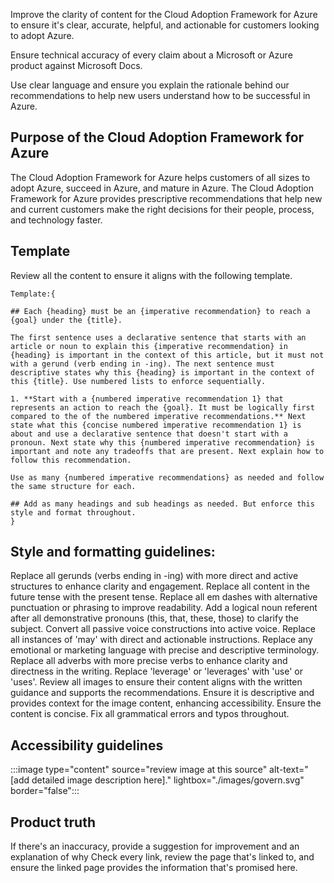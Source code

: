 Improve the clarity of content for the Cloud Adoption Framework for Azure to ensure it's clear, accurate, helpful, and actionable for customers looking to adopt Azure.

Ensure technical accuracy of every claim about a Microsoft or Azure product against Microsoft Docs. 

Use clear language and ensure you explain the rationale behind our recommendations to help new users understand how to be successful in Azure.

## Purpose of the Cloud Adoption Framework for Azure
The Cloud Adoption Framework for Azure helps customers of all sizes to adopt Azure, succeed in Azure, and mature in Azure.
The Cloud Adoption Framework for Azure provides prescriptive recommendations that help new and current customers make the right decisions for their people, process, and technology faster. 

## Template
Review all the content to ensure it aligns with the following template. 

    Template:{

    ## Each {heading} must be an {imperative recommendation} to reach a {goal} under the {title}.

    The first sentence uses a declarative sentence that starts with an article or noun to explain this {imperative recommendation} in {heading} is important in the context of this article, but it must not with a gerund (verb ending in -ing). The next sentence must descriptive states why this {heading} is important in the context of this {title}. Use numbered lists to enforce sequentially. 

    1. **Start with a {numbered imperative recommendation 1} that represents an action to reach the {goal}. It must be logically first compared to the of the numbered imperative recommendations.** Next state what this {concise numbered imperative recommendation 1} is about and use a declarative sentence that doesn't start with a pronoun. Next state why this {numbered imperative recommendation} is important and note any tradeoffs that are present. Next explain how to follow this recommendation.

    Use as many {numbered imperative recommendations} as needed and follow the same structure for each.

    ## Add as many headings and sub headings as needed. But enforce this style and format throughout.
    }

## Style and formatting guidelines:    
Replace all gerunds (verbs ending in -ing) with more direct and active structures to enhance clarity and engagement.
Replace all content in the future tense with the present tense.
Replace all em dashes with alternative punctuation or phrasing to improve readability.
Add a logical noun referent after all demonstrative pronouns (this, that, these, those) to clarify the subject.
Convert all passive voice constructions into active voice.
Replace all instances of 'may' with direct and actionable instructions.
Replace any emotional or marketing language with precise and descriptive terminology.
Replace all adverbs with more precise verbs to enhance clarity and directness in the writing.
Replace 'leverage' or 'leverages' with 'use' or 'uses'.
Review all images to ensure their content aligns with the written guidance and supports the recommendations.
Ensure it is descriptive and provides context for the image content, enhancing accessibility.
Ensure the content is concise.
Fix all grammatical errors and typos throughout.

## Accessibility guidelines

:::image type="content" source="review image at this source" alt-text="[add detailed image description here]." lightbox="./images/govern.svg" border="false":::

## Product truth

If there's an inaccuracy, provide a suggestion for improvement and an explanation of why 
Check every link, review the page that's linked to, and ensure the linked page provides the information that's promised here. 
